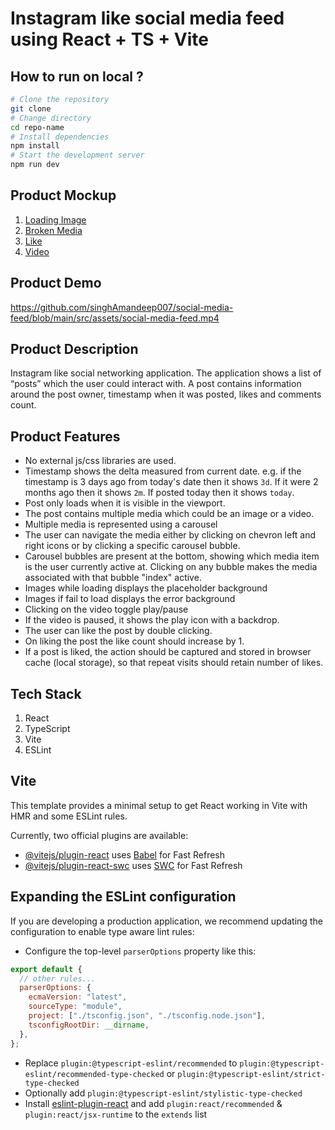 # Instagram like social media feed using React + TS + Vite

## How to run on local ?

```bash
# Clone the repository
git clone
# Change directory
cd repo-name
# Install dependencies
npm install
# Start the development server
npm run dev
```

## Product Mockup

1. [Loading Image](./src/assets/1.png)
2. [Broken Media](./src/assets/2.png)
3. [Like](./src/assets/3.png)
4. [Video](./src/assets/4.png)

## Product Demo

https://github.com/singhAmandeep007/social-media-feed/blob/main/src/assets/social-media-feed.mp4

## Product Description

Instagram like social networking application. The application shows a list of “posts” which the user could interact with. A post contains information around the post owner, timestamp when it was posted, likes and comments count.

## Product Features

- No external js/css libraries are used.
- Timestamp shows the delta measured from current date. e.g. if the timestamp is 3 days ago from today's date then it shows `3d`. If it were 2 months ago then it shows `2m`. If posted today then it shows `today`.
- Post only loads when it is visible in the viewport.
- The post contains multiple media which could be an image or a video.
- Multiple media is represented using a carousel
- The user can navigate the media either by clicking on chevron left and right icons or by clicking a specific carousel bubble.
- Carousel bubbles are present at the bottom, showing which media item is the user currently active at. Clicking on any bubble makes the media associated with that bubble "index" active.
- Images while loading displays the placeholder background
- Images if fail to load displays the error background
- Clicking on the video toggle play/pause
- If the video is paused, it shows the play icon with a
  backdrop.
- The user can like the post by double clicking.
- On liking the post the like count should increase by 1.
- If a post is liked, the action should be captured and stored in browser cache (local storage), so that repeat visits should retain number of likes.

## Tech Stack

1. React
2. TypeScript
3. Vite
4. ESLint

## Vite

This template provides a minimal setup to get React working in Vite with HMR and some ESLint rules.

Currently, two official plugins are available:

- [@vitejs/plugin-react](https://github.com/vitejs/vite-plugin-react/blob/main/packages/plugin-react/README.md) uses [Babel](https://babeljs.io/) for Fast Refresh
- [@vitejs/plugin-react-swc](https://github.com/vitejs/vite-plugin-react-swc) uses [SWC](https://swc.rs/) for Fast Refresh

## Expanding the ESLint configuration

If you are developing a production application, we recommend updating the configuration to enable type aware lint rules:

- Configure the top-level `parserOptions` property like this:

```js
export default {
  // other rules...
  parserOptions: {
    ecmaVersion: "latest",
    sourceType: "module",
    project: ["./tsconfig.json", "./tsconfig.node.json"],
    tsconfigRootDir: __dirname,
  },
};
```

- Replace `plugin:@typescript-eslint/recommended` to `plugin:@typescript-eslint/recommended-type-checked` or `plugin:@typescript-eslint/strict-type-checked`
- Optionally add `plugin:@typescript-eslint/stylistic-type-checked`
- Install [eslint-plugin-react](https://github.com/jsx-eslint/eslint-plugin-react) and add `plugin:react/recommended` & `plugin:react/jsx-runtime` to the `extends` list
